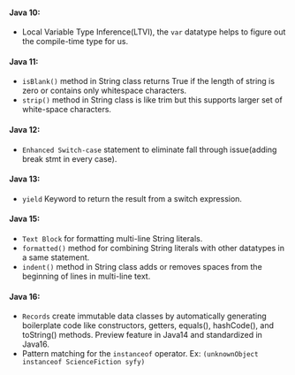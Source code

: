 #### Java 10:
- Local Variable Type Inference(LTVI), the `var` datatype helps to figure out the compile-time type for us.
#### Java 11:
- `isBlank()` method in String class returns True if the length of string is zero or contains only whitespace characters.
- `strip()` method in String class is like trim but this supports larger set of white-space characters.
#### Java 12:
- `Enhanced Switch-case` statement to eliminate fall through issue(adding break stmt in every case).
#### Java 13:
- `yield` Keyword to return the result from a switch expression.
#### Java 15:
- `Text Block` for formatting multi-line String literals.
- `formatted()` method for combining String literals with other datatypes in a same statement.
- `indent()` method in String class adds or removes spaces from the beginning of lines in multi-line text.
#### Java 16:
- `Records` create immutable data classes by automatically generating boilerplate code like constructors, getters, equals(), hashCode(), and toString() methods.
Preview feature in Java14 and standardized in Java16.
- Pattern matching for the `instanceof` operator. Ex: `(unknownObject instanceof ScienceFiction syfy)`